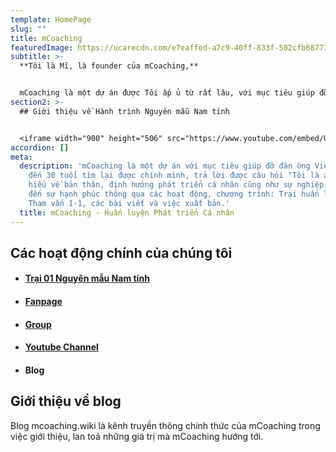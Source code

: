 ```yaml
---
template: HomePage
slug: ""
title: mCoaching
featuredImage: https://ucarecdn.com/e7eaffed-a7c9-40ff-833f-502cfb687719/
subtitle: >-
  **Tôi là Mĩ, là founder của mCoaching,**


  mCoaching là một dự án được Tôi ấp ủ từ rất lâu, với mục tiêu giúp đỡ đàn ông Việt Nam từ 16 đến 30 tuổi tìm lại được chính mình, trả lời được câu hỏi "Tôi là ai?!", hiểu về bản thân, định hướng phát triển cá nhân cũng như sự nghiệp, hướng đến sự hạnh phúc thông qua các hoạt động, chương trình: Trại huấn luyện, Tham vấn 1-1, các bài viết và xuất bản.
section2: >-
  ## Giới thiệu về Hành trình Nguyên mẫu Nam tính


  <iframe width="900" height="506" src="https://www.youtube.com/embed/UnBr306y-xo" frameborder="0" allow="accelerometer; autoplay; clipboard-write; encrypted-media; gyroscope; picture-in-picture" allowfullscreen></iframe>
accordion: []
meta:
  description: 'mCoaching là một dự án với mục tiêu giúp đỡ đàn ông Việt Nam từ 16
    đến 30 tuổi tìm lại được chính mình, trả lời được câu hỏi "Tôi là ai?!",
    hiểu về bản thân, định hướng phát triển cá nhân cũng như sự nghiệp, hướng
    đến sự hạnh phúc thông qua các hoạt động, chương trình: Trại huấn luyện,
    Tham vấn 1-1, các bài viết và việc xuất bản.'
  title: mCoaching - Huấn luyện Phát triển Cá nhân
---
```

## Các hoạt động chính của chúng tôi

* #### [Trại 01 Nguyên mẫu Nam tính](https://www.facebook.com/groups/traiso01)
* #### [Fanpage](https://www.facebook.com/nguyenmaunamtinh.mcoaching)
* #### [Group](https://www.facebook.com/groups/mcoaching)
* #### [Youtube Channel](https://www.youtube.com/mcoaching)
* #### Blog

## Giới thiệu về blog

Blog mcoaching.wiki là kênh truyền thông chính thức của mCoaching trong việc giới thiệu, lan toả những giá trị mà mCoaching hướng tới.